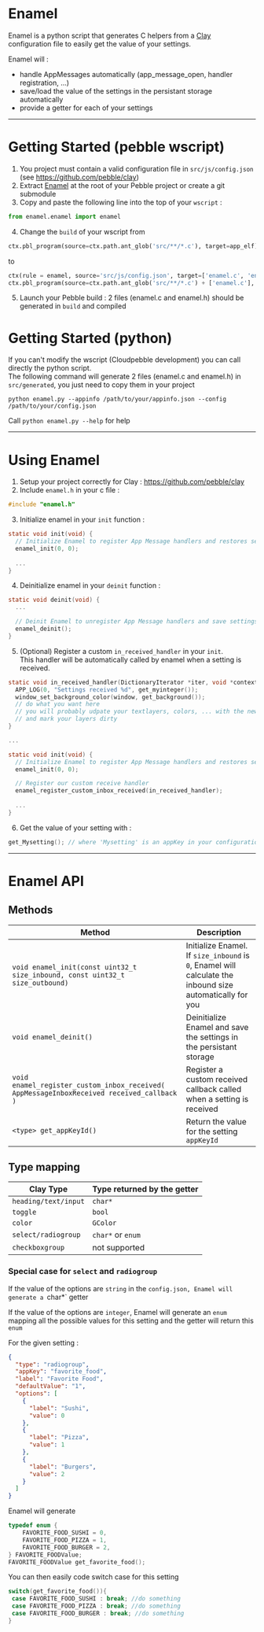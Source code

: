 # Enamel
Enamel is a python script that generates C helpers from a [Clay](https://github.com/pebble/clay) configuration file to easily get the value of your settings.

Enamel will :
* handle AppMessages automatically (app_message_open, handler registration, ...)
* save/load the value of the settings in the persistant storage automatically
* provide a getter for each of your settings

---

# Getting Started (pebble wscript)
1. You project must contain a valid configuration file in `src/js/config.json` (see https://github.com/pebble/clay)
2. Extract [Enamel](https://github.com/gregoiresage/enamel/archive/develop.zip) at the root of your Pebble project or create a git submodule
3. Copy and paste the following line into the top of your `wscript` : 
  
  ``` python
  from enamel.enamel import enamel
  ```
4. Change the `build` of your wscript from 

  ``` python
  ctx.pbl_program(source=ctx.path.ant_glob('src/**/*.c'), target=app_elf)
  ```
  to
  ``` python
  ctx(rule = enamel, source='src/js/config.json', target=['enamel.c', 'enamel.h'])
  ctx.pbl_program(source=ctx.path.ant_glob('src/**/*.c') + ['enamel.c'], target=app_elf)
  ```
5. Launch your Pebble build : 2 files (enamel.c and enamel.h) should be generated in `build` and compiled

# Getting Started (python)
If you can't modify the wscript (Cloudpebble development) you can call directly the python script.<br>
The following command will generate 2 files (enamel.c and enamel.h) in `src/generated`, you just need to copy them in your project
```
python enamel.py --appinfo /path/to/your/appinfo.json --config /path/to/your/config.json 
```

Call `python enamel.py --help` for help

---

# Using Enamel
1. Setup your project correctly for Clay : https://github.com/pebble/clay
2. Include `enamel.h` in your c file : 
  
  ``` c
  #include "enamel.h"
  ```
3. Initialize enamel in your `init` function : 
  
  ``` c
  static void init(void) {
    // Initialize Enamel to register App Message handlers and restores settings
    enamel_init(0, 0);
    
    ...
  }
  ```
4. Deinitialize enamel in your `deinit` function :
  
  ``` c
  static void deinit(void) {
    ...
  
    // Deinit Enamel to unregister App Message handlers and save settings
    enamel_deinit();
  }
  ```
5. (Optional) Register a custom `in_received_handler` in your `init`. <br>This handler will be automatically called by enamel when a setting is received.

  ``` c
  static void in_received_handler(DictionaryIterator *iter, void *context) {
    APP_LOG(0, "Settings received %d", get_myinteger());
    window_set_background_color(window, get_background());
    // do what you want here 
    // you will probably udpate your textlayers, colors, ... with the new settings
    // and mark your layers dirty
  }
  
  ...
  
  static void init(void) {
    // Initialize Enamel to register App Message handlers and restores settings
    enamel_init(0, 0);

    // Register our custom receive handler
    enamel_register_custom_inbox_received(in_received_handler);
    
    ...
  }
  ```
6. Get the value of your setting with :
  
  ``` c
  get_Mysetting(); // where 'Mysetting' is an appKey in your configuration file
  ```

---

# Enamel API

## Methods

| Method | Description |
|--------|---------|
| `void enamel_init(const uint32_t size_inbound, const uint32_t size_outbound)` | Initialize Enamel. <br>If `size_inbound` is `0`, Enamel will calculate the inbound size automatically for you |
| `void enamel_deinit()` | Deinitialize Enamel and save the settings in the persistant storage |
| `void enamel_register_custom_inbox_received( AppMessageInboxReceived received_callback )` | Register a custom received callback called when a setting is received |
| `<type> get_appKeyId()` | Return the value for the setting `appKeyId` |

## Type mapping

| Clay Type | Type returned by the getter |
|--------|---------|
| `heading/text/input` | `char*` |
| `toggle` | `bool` |
| `color` | `GColor` |
| `select/radiogroup` | `char*` or `enum` |
| `checkboxgroup` | not supported |

### Special case for `select` and `radiogroup`

If the value of the options are `string` in the `config.json, Enamel will generate a `char*` getter

If the value of the options are `integer`, Enamel will generate an `enum` mapping all the possible values for this setting and the getter will return this `enum`

For the given setting :
``` json
{
  "type": "radiogroup",
  "appKey": "favorite_food",
  "label": "Favorite Food",
  "defaultValue": "1",
  "options": [
    { 
      "label": "Sushi", 
      "value": 0 
    },
    { 
      "label": "Pizza", 
      "value": 1 
    },
    { 
      "label": "Burgers", 
      "value": 2 
    }
  ]
}
```

Enamel will generate

``` c
typedef enum {
	FAVORITE_FOOD_SUSHI = 0,
	FAVORITE_FOOD_PIZZA = 1,
	FAVORITE_FOOD_BURGER = 2,
} FAVORITE_FOODValue;
FAVORITE_FOODValue get_favorite_food();
```

You can then easily code switch case for this setting
``` c
switch(get_favorite_food()){
 case FAVORITE_FOOD_SUSHI : break; //do something
 case FAVORITE_FOOD_PIZZA : break; //do something
 case FAVORITE_FOOD_BURGER : break; //do something
}
```

